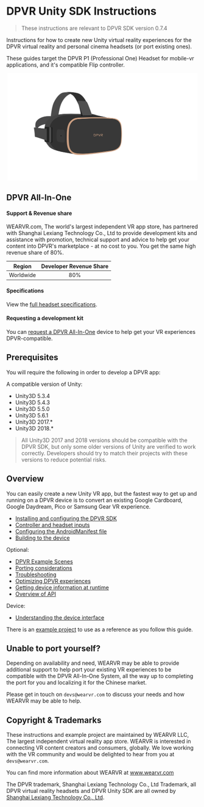 # DPVR Unity SDK Instructions

> These instructions are relevant to DPVR SDK version 0.7.4

Instructions for how to create new Unity virtual reality experiences for the DPVR virtual reality and personal cinema headsets (or port existing ones).

These guides target the DPVR P1 (Professional One) Headset for mobile-vr applications, and it's compatible Flip controller.

<p align="center">
  <img alt="P1 Headset" width="500px" src="/docs/assets/DPVR P1.svg">
</p>

## DPVR All-In-One

#### Support & Revenue share

WEARVR.com, The world's largest independent VR app store, has partnered with Shanghai Lexiang Technology Co., Ltd to provide development kits and assistance with promotion, technical support and advice to help get your content into DPVR's marketplace - at no cost to you. You get the same high revenue share of 80%.

| Region | Developer Revenue Share |
| :---: | :----: |
| Worldwide | 80% |

#### Specifications

View the [full headset specifications](https://www.wearvr.com/developer-center/devices/dpvr).

#### Requesting a development kit

You can [request a DPVR All-In-One](/docs/dpvr-development-kit.md) device to help get your VR experiences DPVR-compatible.

## Prerequisites

You will require the following in order to develop a DPVR app:

A compatible version of Unity:

* Unity3D 5.3.4 
* Unity3D 5.4.3 
* Unity3D 5.5.0 
* Unity3D 5.6.1 
* Unity3D 2017.* 
* Unity3D 2018.* 

> All Unity3D 2017 and 2018 versions should be compatible with the DPVR SDK, but only some older versions of Unity are verified to work correctly. Developers should try to match their projects with these versions to reduce potential risks.

## Overview

You can easily create a new Unity VR app, but the fastest way to get up and running on a DPVR device is to convert an existing Google Cardboard, Google Daydream, Pico or Samsung Gear VR experience.

* [Installing and configuring the DPVR SDK](/docs/dpvr-vr-unity-sdk-installation.md)
* [Controller and headset inputs](/docs/dpvr-all-in-one-controllers.md)
* [Configuring the AndroidManifest file](/docs/android-manifest.md)
* [Building to the device](/docs/building-to-dpvr-all-in-one.md)

Optional:

* [DPVR Example Scenes](/docs/dpvr-example-scenes-overview.md)
* [Porting considerations](/docs/dpvr-porting-considerations.md)
* [Troubleshooting](/docs/troubleshooting.md)
* [Optimizing DPVR experiences](/docs/optimizing-dpvr-experiences.md)
* [Getting device information at runtime](/docs/getting-device-information-at-runtime.md)
* [Overview of API](/docs/api-overview.md)

Device:

* [Understanding the device interface](/docs/device-user-interface-guide.md)

There is an [example project](examples/Readme.md) to use as a reference as you follow this guide.

## Unable to port yourself?

Depending on availability and need, WEARVR may be able to provide additional support to help port your existing VR experiences to be compatible with the DPVR All-In-One System, all the way up to completing the port for you and localizing it for the Chinese market.

Please get in touch on `devs@wearvr.com` to discuss your needs and how WEARVR may be able to help.

## Copyright & Trademarks

These instructions and example project are maintained by WEARVR LLC, The largest independent virtual reality app store. WEARVR is interested in connecting VR content creators and consumers, globally. We love working with the VR community and would be delighted to hear from you at `devs@wearvr.com`.

You can find more information about WEARVR at www.wearvr.com

The DPVR trademark, Shanghai Lexiang Technology Co., Ltd Trademark, all DPVR virtual reality headsets and DPVR Unity SDK are all owned by [Shanghai Lexiang Technology Co., Ltd](http://dpvr.net/).

